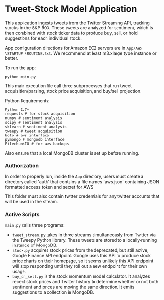 # Tweet-Stock Model Application

This application ingests tweets from the Twitter Streaming API, tracking stocks in the S&P 500. These tweets are analyzed for sentiment, which is then combined with stock ticker data to produce buy, sell, or hold suggestions for each individual stock.

App configuration directions for Amazon EC2 servers are in `App/AWS \STARTUP \ROUTINE.txt`. We recommend at least m3.xlarge type instance or better.

To run the app:

`python main.py`

This main execution file call three subprocesses that run tweet acquisition/parsing, stock price acquisition, and buy/sell projection.

Python Requirements:
```
Python 2.7+
requests # for stock acquisition
numpy # sentiment analysis
scipy # sentiment analysis
sklearn # sentiment analysis
tweepy # tweet acquisition
boto # aws interface
pymongo # mongodb interface
FilechunkIO # for aws backups
```

Also ensure that a local MongoDB cluster is set up before running.

### Authorization

In order to properly run, inside the `App` directory, users must create a directory called 'auth' that contains a file names 'aws.json' containing JSON formatted access token and secret for AWS.

This folder must also contain twitter credentials for any twitter accounts that will be used in the stream.

### Active Scripts

`main.py` calls three programs:

* `tweet_stream.py` takes in three streams simultaneously from Twitter via the Tweepy Python library. These tweets are stored to a locally-running instance of MongoDB.
* `stock.py` acquires stock prices from the deprecated, but still active, Google Finance API endpoint. Google uses this API to produce stock price charts on their homepage, so it seems unlikely this API endpoint will stop responding until they roll out a new endpoint for their own usage.
* `buy_or_sell.py` is the stock momentum model calculator. It analyzes recent stock prices and Twitter history to determine whether or not both sentiment and prices are moving the same direction. It emits suggestions to a collection in MongoDB.


